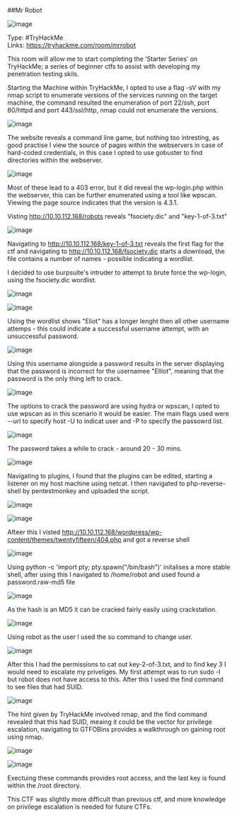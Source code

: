 ##Mr Robot

![image](https://user-images.githubusercontent.com/74746341/170728675-20d8c6bf-2d55-4efe-ae95-9a25a6a9b9ed.png)

Type: #TryHackMe <br>
Links: https://tryhackme.com/room/mrrobot <br>

This room will allow me to start completing the ‘Starter Series’ on TryHackMe; a series of beginner ctfs to assist with developing my penetration testing skils.

Starting the Machine within TryHackMe, I opted to use a flag -sV with my nmap script to enumerate versions of the services running on the target machine, the command resulted the enumeration of port 22/ssh, port 80/httpd and port 443/ssl/http, nmap could not enumerate the versions.

![image](https://user-images.githubusercontent.com/74746341/170729074-7679a44c-c1a9-4ac9-8658-81ce7f6f370d.png)

The website reveals a command line game, but nothing too intresting, as good practise I view the source of pages within the webservers in case of hard-coded credentials, in this case I opted to use gobuster to find directories within the webserver.

![image](https://user-images.githubusercontent.com/74746341/170729623-3dce7ab6-1bba-4733-8949-132218f9e894.png)

Most of these lead to a 403 error, but it did reveal the wp-login.php within the webserver, this can be further enumerated using a tool like wpscan. Viewing the page source indicates that the version is 4.3.1.

Visting http://10.10.112.168/robots reveals "fsociety.dic" and "key-1-of-3.txt"

![image](https://user-images.githubusercontent.com/74746341/170730642-26dc608f-ed4d-43a5-bb97-c394ac559893.png)

Navigating to http://10.10.112.168/key-1-of-3.txt reveals the first flag for the ctf and navigating to http://10.10.112.168/fsociety.dic starts a download, the file contains a number of names - possible indicating a wordlist.

I decided to use burpsuite's intruder to attempt to brute force the wp-login, using the fsociety.dic wordlist.

![image](https://user-images.githubusercontent.com/74746341/170731468-087ba69b-f20e-43d8-85f4-6fb68ccf04ed.png)
 
![image](https://user-images.githubusercontent.com/74746341/170731409-b7210bd4-dcb4-4872-88fa-6abea3da396b.png)

Using the wordlist shows "Eliot" has a longer lenght then all other username attemps - this could indicate a successful username attempt, with an unsuccessful password.

![image](https://user-images.githubusercontent.com/74746341/170731842-ac737feb-6df1-4ff5-8169-148c2c1b8650.png)

Using this username alongside a password results in the server displaying that the password is incorrect for the usernamee "Elliot", meaning that the password is the only thing left to crack.

![image](https://user-images.githubusercontent.com/74746341/170732053-8827fb7c-9adb-457b-8c83-4942f1baf14f.png)

The options to crack the password are using hydra or wpscan, I opted to use wpscan as in this scenario it would be easier. The main flags used were --url to specify host -U to indicat user and -P to specify the passowrd list.

![image](https://user-images.githubusercontent.com/74746341/170732741-1e566a01-1ac5-48f2-b740-5009998d2523.png)

The password takes a while to crack - around 20 - 30 mins.

![image](https://user-images.githubusercontent.com/74746341/170735325-e11639c5-a66e-412c-830d-e79d085da820.png)

Navigating to plugins, I found that the plugins can be edited, starting a listener on my host machine using netcat. I then navigated to php-reverse-shell by pentestmonkey and uploaded the script.

![image](https://user-images.githubusercontent.com/74746341/170735725-8c548048-5eae-444c-a6ce-fc246f3c8895.png)

![image](https://user-images.githubusercontent.com/74746341/170735603-5067def7-a4cb-4069-b422-c2d84f48546f.png)

Afteer this I visted http://10.10.112.168/wordpress/wp-content/themes/twentyfifteen/404.php and got a reverse shell

![image](https://user-images.githubusercontent.com/74746341/170736286-ba46c62c-9bfd-491c-94f7-e1933c668f1c.png)

Using python -c 'import pty; pty.spawn("/bin/bash")' initalises a more stable shell, after using this I navigated to /home/robot and used found a password.raw-md5 file

![image](https://user-images.githubusercontent.com/74746341/170736594-976dde29-f0c0-4a39-a2ff-7174664de26b.png)

As the hash is an MD5 it can be cracked fairly easily using crackstation.

![image](https://user-images.githubusercontent.com/74746341/170736886-b620e16e-45b9-43b9-b62f-a7d420099e88.png)

Using robot as the user I used the su command to change user.

![image](https://user-images.githubusercontent.com/74746341/170737147-12cd7e22-b526-488e-bb46-a17811aa74d8.png)

After this I had the permissions to cat out key-2-of-3.txt, and to find key 3 I would need to escalate my priveliges. My first attempt was to run sudo -l but robot does not have access to this. After this I used the find command to see files that had SUID.

![image](https://user-images.githubusercontent.com/74746341/170737735-2ccbedb5-ebf3-462e-aa4e-d23c3c069292.png)

The hint given by TryHackMe involved nmap, and the find command revealed that this had SUID, meaing it could be the vector for privilege escalation, navigating to GTFOBins provides a walkthrough on gaining root using nmap.

![image](https://user-images.githubusercontent.com/74746341/170737951-fa305e10-fc6c-4371-9e20-99afa68c1058.png)

![image](https://user-images.githubusercontent.com/74746341/170738206-de9142f9-fa68-42b9-8288-8fd4a4912fba.png)

Exectuing these commands provides root access, and the last key is found within the /root directory.

This CTF was slightly more difficult than previous ctf, and more knowledge on privilege escalation is needed for future CTFs.
